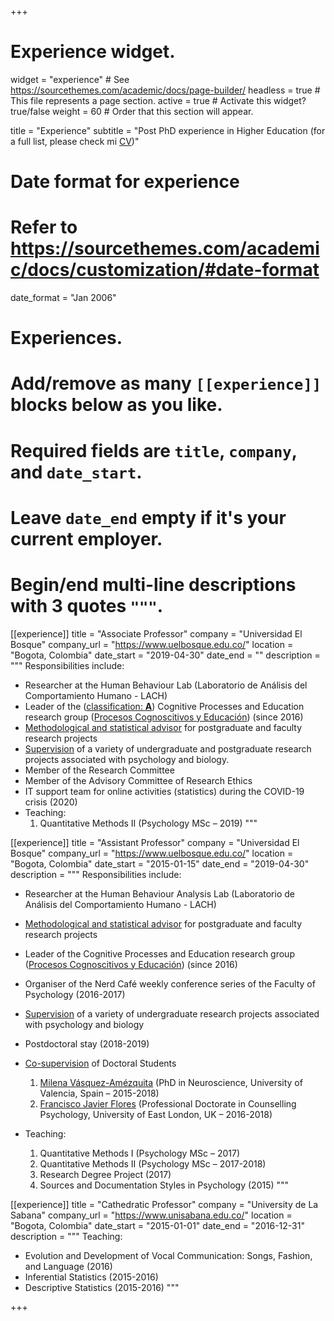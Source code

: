 +++
# Experience widget.
widget = "experience"  # See https://sourcethemes.com/academic/docs/page-builder/
headless = true  # This file represents a page section.
active = true  # Activate this widget? true/false
weight = 60  # Order that this section will appear.

title = "Experience"
subtitle = "Post PhD experience in Higher Education (for a full list, please check mi [CV](/en/files/JDL_CV_en.pdf))"

# Date format for experience
#   Refer to https://sourcethemes.com/academic/docs/customization/#date-format
date_format = "Jan 2006"

# Experiences.
#   Add/remove as many `[[experience]]` blocks below as you like.
#   Required fields are `title`, `company`, and `date_start`.
#   Leave `date_end` empty if it's your current employer.
#   Begin/end multi-line descriptions with 3 quotes `"""`.
[[experience]]
  title = "Associate Professor"
  company = "Universidad El Bosque"
  company_url = "https://www.uelbosque.edu.co/"
  location = "Bogota, Colombia"
  date_start = "2019-04-30"
  date_end = ""
  description = """
  Responsibilities include:
  
* Researcher at the Human Behaviour Lab (Laboratorio de Análisis del Comportamiento Humano - LACH)
* Leader of the ([classification: **A**](https://scienti.minciencias.gov.co/gruplac/jsp/Medicion/graficas/verPerfiles.jsp?id_convocatoria=19&nroIdGrupo=00000000001446)) Cognitive Processes and Education research group ([Procesos Cognoscitivos y Educación](https://investigaciones.unbosque.edu.co/procesos-cognoscitivos-y-educacion)) (since 2016)
* [Methodological and statistical advisor](https://asesores-psic.netlify.app/) for postgraduate and faculty research projects
* [Supervision](/en/team/) of a variety of undergraduate and postgraduate research projects associated with psychology and biology.
* Member of the Research Committee
* Member of the Advisory Committee of Research Ethics
* IT support team for online activities (statistics) during the COVID-19 crisis (2020)
* Teaching:
    1. Quantitative Methods II (Psychology MSc – 2019)
  """

[[experience]]
  title = "Assistant Professor"
  company = "Universidad El Bosque"
  company_url = "https://www.uelbosque.edu.co/"
  location = "Bogota, Colombia"
  date_start = "2015-01-15"
  date_end = "2019-04-30"
  description = """
  Responsibilities include:
  
* Researcher at the Human Behaviour Analysis Lab (Laboratorio de Análisis del Comportamiento Humano - LACH)
* [Methodological and statistical advisor](https://asesores-psic.netlify.app/) for postgraduate and faculty research projects
* Leader of the Cognitive Processes and Education research group ([Procesos Cognoscitivos y Educación](https://investigaciones.unbosque.edu.co/procesos-cognoscitivos-y-educacion)) (since 2016)
* Organiser of the Nerd Café weekly conference series of the Faculty of Psychology (2016-2017)
* [Supervision](/en/team/) of a variety of undergraduate research projects associated with psychology and biology
* Postdoctoral stay (2018-2019)
* [Co-supervision](/en/team/) of Doctoral Students
    1. [Milena Vásquez-Amézquita](/en/author/milena-vasquez-amezquita/) (PhD in Neuroscience, University of Valencia, Spain – 2015-2018)
    2. [Francisco Javier Flores](https://www.researchgate.net/profile/Francisco_Flores31) (Professional Doctorate in Counselling Psychology, University of East London, UK – 2016-2018)
    
* Teaching:
    1. Quantitative Methods I (Psychology MSc – 2017)
    2. Quantitative Methods II (Psychology MSc – 2017-2018)
    3. Research Degree Project (2017)
    4. Sources and Documentation Styles in Psychology (2015)
  """

[[experience]]
  title = "Cathedratic Professor"
  company = "University de La Sabana"
  company_url = "https://www.unisabana.edu.co/"
  location = "Bogota, Colombia"
  date_start = "2015-01-01"
  date_end = "2016-12-31"
  description = """
  Teaching:
  
* Evolution and Development of Vocal Communication: Songs, Fashion, and Language (2016)
* Inferential Statistics (2015-2016)
* Descriptive Statistics (2015-2016)
  """

+++
